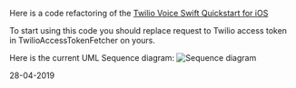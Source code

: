 Here is a code refactoring of the [Twilio Voice Swift Quickstart for iOS](https://github.com/twilio/voice-quickstart-swift)

To start using this code you should replace request to Twilio access token in TwilioAccessTokenFetcher on yours. 

Here is the current UML Sequence diagram:
![Sequence diagram](https://user-images.githubusercontent.com/2775621/56898970-fdf96a80-6a9a-11e9-932a-994f13ba7f1c.png)

28-04-2019
